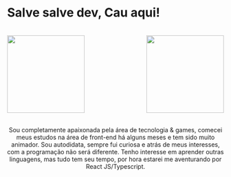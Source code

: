 # Salve salve dev, Cau aqui!

<br>
<div>  
  <img  height="180em" src="https://github-readme-stats.vercel.app/api?username=Caumaria&show_icons=true&theme=great-gatsby&include_all_commits=true&count_private=true"/>
  <img align="right" height="180em" src="https://github-readme-stats.vercel.app/api/top-langs/?username=Caumaria&layout=compact&langs_count=16&theme=great-gatsby"/>
</div>
<br>

<div align="center">
  <p> Sou completamente apaixonada pela área de tecnologia & games, comecei meus estudos na área de front-end há alguns meses e tem sido muito animador. 
  Sou autodidata, sempre fui curiosa e atrás de meus interesses, com a programação não será diferente. 
  Tenho interesse em aprender outras linguagens, mas tudo tem seu tempo, por hora estarei me aventurando por React JS/Typescript.</p>
</div>
